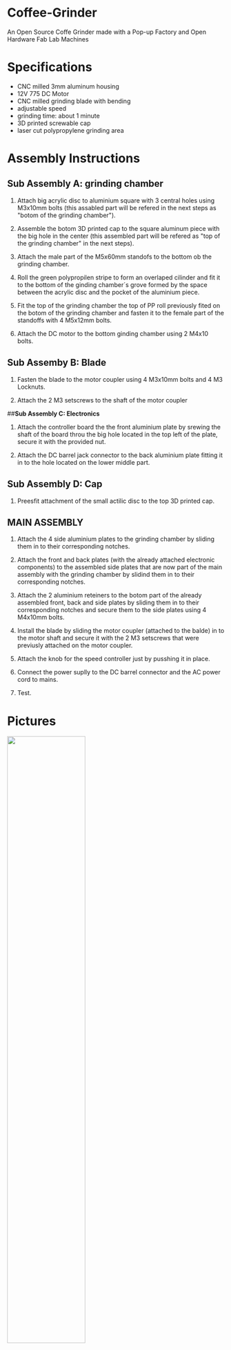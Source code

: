 # Coffee-Grinder
An Open Source Coffe Grinder made with a Pop-up Factory and Open Hardware Fab Lab Machines

# Specifications

- CNC milled 3mm aluminum housing
- 12V 775 DC Motor
- CNC milled grinding blade with bending
- adjustable speed
- grinding time: about 1 minute
- 3D printed screwable cap
- laser cut polypropylene grinding area

# Assembly Instructions

## **Sub Assembly A: grinding chamber**

1. Attach big acrylic disc to aluminium square with 3 central holes using M3x10mm bolts (this assabled part will be refered in the next steps as "botom of the grinding chamber").

2. Assemble the botom 3D printed cap to the square aluminum piece with the big hole in the center (this assembled part will be refered as "top of the grinding chamber" in the next steps).

3. Attach the male part of the M5x60mm standofs to the bottom ob the grinding chamber.

4. Roll the green polypropilen stripe to form an overlaped cilinder and fit it to the bottom of the ginding chamber´s grove formed by the space between the acrylic disc and the pocket of the aluminium piece.

5. Fit the  top of the grinding chamber the top of PP roll previously fited on the botom of the grinding chamber and fasten it to the female part of the standoffs with 4 M5x12mm bolts.

6. Attach the DC motor to the bottom ginding chamber using 2 M4x10 bolts.

## **Sub Assemby B: Blade**

1. Fasten the blade to the motor coupler using 4 M3x10mm bolts and 4 M3 Locknuts.

2. Attach the 2 M3 setscrews to the shaft of the motor coupler

##**Sub Assembly C: Electronics**

1. Attach the controller board the the front aluminium plate by srewing the shaft of the board throu the big hole located in the top left of the plate, secure it with the provided nut.

2. Attach the DC barrel jack connector to the back aluminium plate fitting it in to the hole located on the lower middle part.

## **Sub Assembly D: Cap**

1. Preesfit attachment of the small actilic disc to the top 3D printed cap.

## **MAIN ASSEMBLY**

1. Attach the 4 side aluminium plates to the grinding chamber by sliding them in to their corresponding notches.

2. Attach the front and back plates (with the already attached electronic components) to the assembled side plates that are now part of the main assembly with the grinding chamber by slidind them in to their corresponding notches.

3. Attach the 2 aluminium reteiners to the botom part of the already assembled front, back and side plates by sliding them in to their corresponding notches and secure them to the side plates using 4 M4x10mm bolts.

4. Install the blade by sliding the motor coupler (attached to the balde) in to the motor shaft and secure it with the 2 M3 setscrews that were previusly attached on the motor coupler.

5. Attach the knob for the speed controller just by pusshing it in place.

6. Connect the power suplly to the DC barrel connector and the AC power cord to mains.

7. Test.


# Pictures

<div align="left"><img src="media/grinder_1.jpg" width="60%"></div>
<br>
<div align="left"><img src="media/grinder_2.jpg" width="60%"></div>
<br>
<div align="left"><img src="media/grinder_3.jpg" width="60%"></div>
<br>
<div align="center"><img src="media/g1.jpg" width="60%"></div>
<br>
<div align="center"><img src="media/g2.jpg" width="60%"></div>
<br>
<div align="center"><img src="media/g3.jpg" width="60%"></div>
<br>
<div align="center"><img src="media/g4.jpg" width="30%">     <img src="media/g5.jpg" width="30%"></div>
<br>
<div align="center"><img src="media/g6.jpg" width="60%"></div>
<br>
<div align="center"><img src="media/g7.jpg" width="60%"></div>
<br>
<div align="center"><img src="media/g8.jpg" width="60%"></div>
<br>
<div align="center"><img src="media/g9.jpg" width="60%"></div>
<br>
<div align="center"><img src="media/g10.jpg" width="60%"></div>
<br>
<div align="center"><img src="media/g11.jpg" width="60%"></div>
<br>
<div align="center"><img src="media/g12.jpg" width="60%"></div>
<br>
<div align="center"><img src="media/g13.jpg" width="60%"></div>
<br>
<div align="center"><img src="media/g14.jpg" width="60%"></div>
<br>
<div align="center"><img src="media/g15.jpg" width="60%"></div>
<br>
<div align="center"><img src="media/g16.jpg" width="60%"></div>
<br>
<div align="center"><img src="media/g17.jpg" width="60%"></div>
<br>
<div align="center"><img src="media/g18.jpg" width="30%">   <div align="center"><img src="media/g19.jpg" width="30%"></div>
<br>
<div align="center"><img src="media/g20.jpg" width="60%"></div>
<br>
<div align="center"><img src="media/g21.jpg" width="60%"></div>
<br>
<div align="center"><img src="media/g22.jpg" width="60%"></div>
<br>
<div align="center"><img src="media/g23.jpg" width="60%"></div>
<br>
<div align="center"><img src="media/g24.jpg" width="60%"></div>
<br>
<div align="center"><img src="media/g25.jpg" width="60%"></div>
<br>
<div align="center"><img src="media/g26.jpg" width="60%"></div>
<br>
<div align="center"><img src="media/g27.jpg" width="60%"></div>
<br>
<div align="center"><img src="media/g28.jpg" width="60%"></div>
<br>
<br>

![](media/exploded_view.png)

Author
--

The Coffe Grinder has been designed and built by **[InMachines Ingrassia GmbH](https://www.inmachines.net/)**.

<img src="https://irp.cdn-website.com/2b5ccdcd/dms3rep/multi/InMachines_Logo_positive_white.png" width="50%">

<br>

Coffe Grinder design by:
- **[Wilhelm Schütze](http://fabacademy.org/archives/2015/sa/students/schutze.wilhelm/index.html)**

Contact
--

- daniele@inmachines.net
- [https://www.inmachines.net/](https://www.inmachines.net/)


License
--

The Coffe Grinde design, CAD and PCB files, BOM, settings and relative files are are released under the following open source license:

- CERN Open Hardware Licence Version 2 Weakly Reciprocal - **[CERN-OHL-W](LICENSE_CERN_OHL_W_V2.txt)**

The Coffe Grinder documentation, pictures and presentation text of this repository are released under the following license:

- Creative-Commons-Attribution-ShareAlike 4.0 International - **[CC BY-SA 4.0](LICENSE_CC_BY_SA_4.0.txt)**
